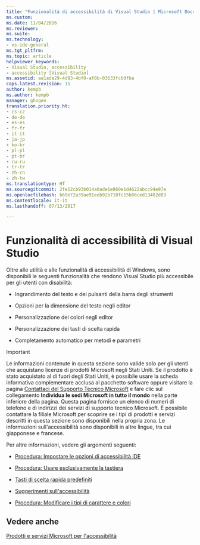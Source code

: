```yaml
---
title: "Funzionalità di accessibilità di Visual Studio | Microsoft Docs"
ms.custom: 
ms.date: 11/04/2016
ms.reviewer: 
ms.suite: 
ms.technology:
- vs-ide-general
ms.tgt_pltfrm: 
ms.topic: article
helpviewer_keywords:
- Visual Studio, accessibility
- accessibility [Visual Studio]
ms.assetid: aa1ada29-4d93-4bf0-af8b-03633fcb0fba
caps.latest.revision: 15
author: kempb
ms.author: kempb
manager: ghogen
translation.priority.ht:
- cs-cz
- de-de
- es-es
- fr-fr
- it-it
- ja-jp
- ko-kr
- pl-pl
- pt-br
- ru-ru
- tr-tr
- zh-cn
- zh-tw
ms.translationtype: HT
ms.sourcegitcommit: 2fe12cb93b014a0ade1e860e1d4622abcc94e97e
ms.openlocfilehash: b69e72a39ae91eeb92b710fc15b66ced13482d83
ms.contentlocale: it-it
ms.lasthandoff: 07/13/2017

---
```

# <a name="accessibility-features-of-visual-studio"></a>Funzionalità di accessibilità di Visual Studio
Oltre alle utilità e alle funzionalità di accessibilità di Windows, sono disponibili le seguenti funzionalità che rendono Visual Studio più accessibile per gli utenti con disabilità:  
  
-   Ingrandimento del testo e dei pulsanti della barra degli strumenti  
  
-   Opzioni per la dimensione del testo negli editor  
  
-   Personalizzazione dei colori negli editor  
  
-   Personalizzazione dei tasti di scelta rapida  
  
-   Completamento automatico per metodi e parametri  
  
> [!IMPORTANT]
>  Le informazioni contenute in questa sezione sono valide solo per gli utenti che acquistano licenze di prodotti Microsoft negli Stati Uniti. Se il prodotto è stato acquistato al di fuori degli Stati Uniti, è possibile usare la scheda informativa complementare acclusa al pacchetto software oppure visitare la pagina [Contattaci del Supporto Tecnico Microsoft](http://support.microsoft.com/ContactUs) e fare clic sul collegamento **Individua le sedi Microsoft in tutto il mondo** nella parte inferiore della pagina. Questa pagina fornisce un elenco di numeri di telefono e di indirizzi dei servizi di supporto tecnico Microsoft. È possibile contattare la filiale Microsoft per scoprire se i tipi di prodotti e servizi descritti in questa sezione sono disponibili nella propria zona. Le informazioni sull'accessibilità sono disponibili in altre lingue, tra cui giapponese e francese.  
  
 Per altre informazioni, vedere gli argomenti seguenti:  
  
-   [Procedura: Impostare le opzioni di accessibilità IDE](../../ide/reference/how-to-set-ide-accessibility-options.md)  
  
-   [Procedura: Usare esclusivamente la tastiera](../../ide/reference/how-to-use-the-keyboard-exclusively.md)  
  
-   [Tasti di scelta rapida predefiniti](../../ide/default-keyboard-shortcuts-in-visual-studio.md)  
  
-   [Suggerimenti sull'accessibilità](../../ide/reference/accessibility-tips-and-tricks.md)  
  
-   [Procedura: Modificare i tipi di carattere e colori](../../ide/how-to-change-fonts-and-colors-in-visual-studio.md)  
  
## <a name="see-also"></a>Vedere anche  
 [Prodotti e servizi Microsoft per l'accessibilità](../../ide/reference/accessibility-products-and-services-from-microsoft.md)

